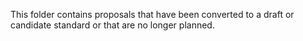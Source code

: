 This folder contains proposals that have been converted to a draft or candidate standard or that are no longer planned.